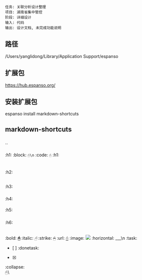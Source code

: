 	任务: 关联分析设计整理
	项目: 湖南省集中管控
	阶段: 详细设计
	输入: 代码
	输出: 设计文档, 未完成功能说明


## 路径
/Users/yanglidong/Library/Application Support/espanso

## 扩展包
https://hub.espanso.org/

## 安装扩展包
espanso install markdown-shortcuts

## markdown-shortcuts

```
```

``

:h1:
:block:
```🖰\n```
:code:
`🖰`
:h1:
#
:h2:
##
:h3:
###
:h4:
####
:h5:
#####
:h6:
######
:bold:
**🖰**
:italic:
*🖰*
:strike:
~~🖰~~
:url:
[🖰]()
:image:
![](🖰)
:horizontal:
___\n
:task:
- [ ]
:donetask:
- [x]
:collapse:
\
🖰\